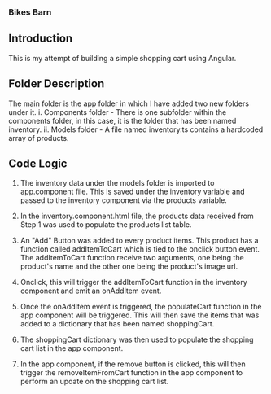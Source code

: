### Bikes Barn

## Introduction

This is my attempt of building a simple shopping cart using Angular.

## Folder Description

The main folder is the app folder in which I have added two new folders under it.
i. Components folder
    - There is one subfolder within the components folder, in this case, it is the folder that has been named inventory.
ii. Models folder
    - A file named inventory.ts contains a hardcoded array of products.

## Code Logic

1. The inventory data under the models folder is imported to app.component file. This is saved under the inventory variable and passed to the inventory component via the products variable.

2. In the inventory.component.html file, the products data received from Step 1 was used to populate the products list table.

3. An "Add" Button was added to every product items. This product has a function called addItemToCart which is tied to the onclick button event. The addItemToCart function receive two arguments, one being the product's name and the other one being the product's image url.

4. Onclick, this will trigger the addItemToCart function in the inventory component and emit an onAddItem event.

5. Once the onAddItem event is triggered, the populateCart function in the app component will be triggered. This will then save the items that was added to a dictionary that has been named shoppingCart.

6. The shoppingCart dictionary was then used to populate the shopping cart list in the app component.

7. In the app component, if the remove button is clicked, this will then trigger the removeItemFromCart function in the app component to perform an update on the shopping cart list.